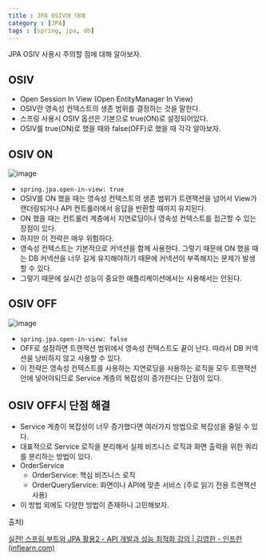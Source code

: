 ```yaml
---
title : JPA OSIV에 대해
category : [JPA]
tags : [spring, jpa, db]
---
```




JPA OSIV 사용시 주의할 점에 대해 알아보자.

## OSIV

- Open Session In View (Open EntityManager In View)
- OSIV란 영속성 컨텍스트의 생존 범위를 결정하는 것을 말한다.
- 스프링 사용시 OSIV 옵션은 기본으로 true(ON)로 설정되어있다.
- OSIV를 true(ON)로 했을 때와 false(OFF)로 했을 때 각각 알아보자.



## OSIV ON

![image](https://github.com/user-attachments/assets/b6f6b818-5d23-4bed-baf9-52543257c56b)

- `spring.jpa.open-in-view: true`
- OSIV를 ON 했을 때는 영속성 컨텍스트의 생존 범위가 트랜잭션을 넘어서 View가 랜더링되거나 API 컨트롤러에서 응답을 반환할 때까지 유지된다.
- ON 했을 때는 컨트롤러 계층에서 지연로딩이나 영속성 컨텍스트를 접근할 수 있는 장점이 있다.
- 하지만 이 전략은 매우 위험하다.
- 영속성 컨텍스트는 기본적으로 커넥션을 함께 사용한다. 그렇기 때문에 ON 했을 때는 DB 커넥션을 너무 길게 유지해야하기 때문에 커넥션이 부족해지는 문제가 발생할 수 있다.
- 그렇기 때문에 실시간 성능이 중요한 애플리케이션에서는 사용해서는 안된다.



## OSIV OFF

![image](https://github.com/user-attachments/assets/74bd7cf8-ab3e-492c-986e-46e4d7920317)

- `spring.jpa.open-in-view: false`
- OFF로 설정하면 트랜잭션 범위에서 영속성 컨텍스트도 끝이 난다. 따라서 DB 커넥션을 낭비하지 않고 사용할 수 있다.
- 이 전략은 영속성 컨텍스트를 사용하는 지연로딩을 사용하는 로직을 모두 트랜잭션 안에 넣어야되므로 Service 계층의 복잡성이 증가한다는 단점이 있다.



## OSIV OFF시 단점 해결

- Service 계층이 복잡성이 너무 증가했다면 여러가지 방법으로 복잡성을 줄일 수 있다.
- 대표적으로 Service 로직을 분리해서 실제 비즈니스 로직과 화면 출력을 위한 쿼리를 분리하는 방법이 있다.
- OrderService
  - OrderService: 핵심 비즈니스 로직
  - OrderQueryService: 화면이나 API에 맞춘 서비스 (주로 읽기 전용 트랜잭션 사용)
- 이 방법 외에도 다양한 방법이 존재하니 고민해보자.



출처)

[실전! 스프링 부트와 JPA 활용2 - API 개발과 성능 최적화 강의 | 김영한 - 인프런 (inflearn.com)](https://www.inflearn.com/course/스프링부트-JPA-API개발-성능최적화)